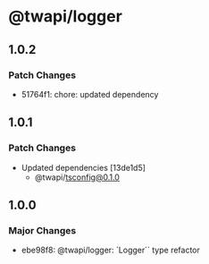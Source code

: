 # @twapi/logger

## 1.0.2

### Patch Changes

- 51764f1: chore: updated dependency

## 1.0.1

### Patch Changes

- Updated dependencies [13de1d5]
  - @twapi/tsconfig@0.1.0

## 1.0.0

### Major Changes

- ebe98f8: @twapi/logger: `Logger`` type refactor
